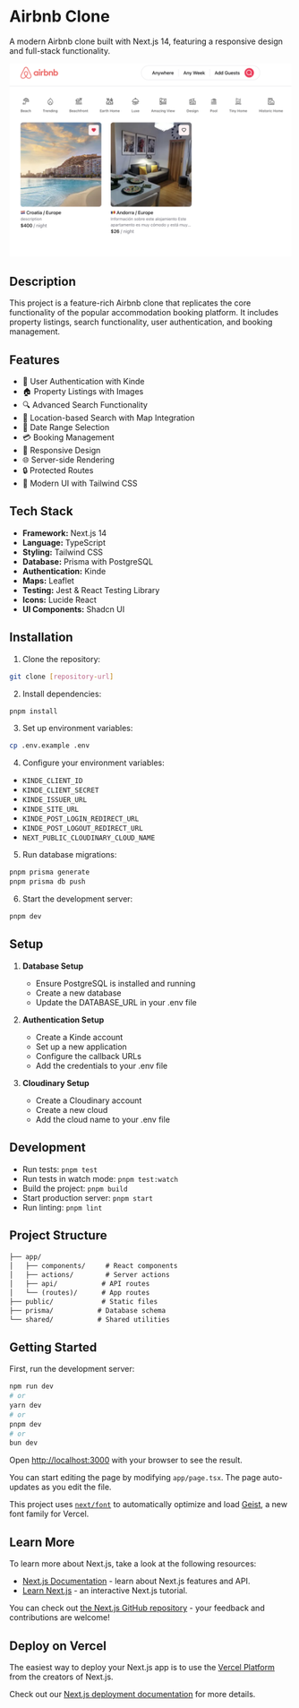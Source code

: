 # Airbnb Clone

A modern Airbnb clone built with Next.js 14, featuring a responsive design and full-stack functionality.

![Airbnb Clone Preview](/public/github-readme-description.png)

## Description

This project is a feature-rich Airbnb clone that replicates the core functionality of the popular accommodation booking platform. It includes property listings, search functionality, user authentication, and booking management.

## Features

- 🔐 User Authentication with Kinde
- 🏠 Property Listings with Images
- 🔍 Advanced Search Functionality
- 📍 Location-based Search with Map Integration
- 📅 Date Range Selection
- 💳 Booking Management
- 📱 Responsive Design
- 🌐 Server-side Rendering
- 🔒 Protected Routes
- 🎨 Modern UI with Tailwind CSS

## Tech Stack

- **Framework:** Next.js 14
- **Language:** TypeScript
- **Styling:** Tailwind CSS
- **Database:** Prisma with PostgreSQL
- **Authentication:** Kinde
- **Maps:** Leaflet
- **Testing:** Jest & React Testing Library
- **Icons:** Lucide React
- **UI Components:** Shadcn UI

## Installation

1. Clone the repository:

```bash
git clone [repository-url]
```

2. Install dependencies:

```bash
pnpm install
```

3. Set up environment variables:

```bash
cp .env.example .env
```

4. Configure your environment variables:

- `KINDE_CLIENT_ID`
- `KINDE_CLIENT_SECRET`
- `KINDE_ISSUER_URL`
- `KINDE_SITE_URL`
- `KINDE_POST_LOGIN_REDIRECT_URL`
- `KINDE_POST_LOGOUT_REDIRECT_URL`
- `NEXT_PUBLIC_CLOUDINARY_CLOUD_NAME`

5. Run database migrations:

```bash
pnpm prisma generate
pnpm prisma db push
```

6. Start the development server:

```bash
pnpm dev
```

## Setup

1. **Database Setup**

   - Ensure PostgreSQL is installed and running
   - Create a new database
   - Update the DATABASE_URL in your .env file

2. **Authentication Setup**

   - Create a Kinde account
   - Set up a new application
   - Configure the callback URLs
   - Add the credentials to your .env file

3. **Cloudinary Setup**
   - Create a Cloudinary account
   - Create a new cloud
   - Add the cloud name to your .env file

## Development

- Run tests: `pnpm test`
- Run tests in watch mode: `pnpm test:watch`
- Build the project: `pnpm build`
- Start production server: `pnpm start`
- Run linting: `pnpm lint`

## Project Structure

```
├── app/
│   ├── components/     # React components
│   ├── actions/        # Server actions
│   ├── api/           # API routes
│   └── (routes)/      # App routes
├── public/            # Static files
├── prisma/           # Database schema
└── shared/           # Shared utilities
```

## Getting Started

First, run the development server:

```bash
npm run dev
# or
yarn dev
# or
pnpm dev
# or
bun dev
```

Open [http://localhost:3000](http://localhost:3000) with your browser to see the result.

You can start editing the page by modifying `app/page.tsx`. The page auto-updates as you edit the file.

This project uses [`next/font`](https://nextjs.org/docs/app/building-your-application/optimizing/fonts) to automatically optimize and load [Geist](https://vercel.com/font), a new font family for Vercel.

## Learn More

To learn more about Next.js, take a look at the following resources:

- [Next.js Documentation](https://nextjs.org/docs) - learn about Next.js features and API.
- [Learn Next.js](https://nextjs.org/learn) - an interactive Next.js tutorial.

You can check out [the Next.js GitHub repository](https://github.com/vercel/next.js) - your feedback and contributions are welcome!

## Deploy on Vercel

The easiest way to deploy your Next.js app is to use the [Vercel Platform](https://vercel.com/new?utm_medium=default-template&filter=next.js&utm_source=create-next-app&utm_campaign=create-next-app-readme) from the creators of Next.js.

Check out our [Next.js deployment documentation](https://nextjs.org/docs/app/building-your-application/deploying) for more details.
